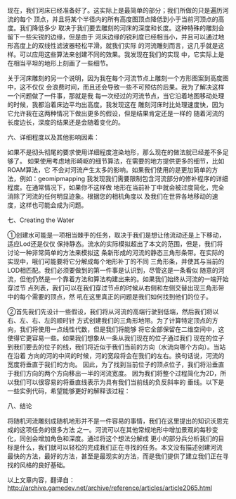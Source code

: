

现在，我们河床已经准备好了。这实际上是最简单的部分；我们所做的只是遍历河流的每个
顶点，并且将某个半径内的所有高度图顶点降低到小于当前河顶点的高度。我们降低多少
取决于我们要去雕刻的河床的深度和长度。这种特殊的雕刻会留下一些尖锐的边缘，但是由于
河床边缘的锐利度已经相当小，并且可以通过地形高度上的双线性滤波器轻松平滑。就我们实际
的河流雕刻而言，这几乎就是这样。可以应用这些算法来创建不同的效果。我发现在我们的实现
中，它实际上是在相当平坦的地形上刻画了一些细节。

关于河床雕刻的另一个说明，因为我在每个河流节点上雕刻一个方形图案到高度图中，这不仅仅
会浪费时间，而且还会导致一些不可预估的后果。我为了解决这样一个问题做了一件事，那就是我
每一次经过的河流节点，当它沿着地图移动处理的时候，我都沿着床边平均出高度。我发现这在
雕刻河床时比处理速度快，因为它允许我在这两种情况下做出更多的假设，但是结果肯定还是一样的
随着河流的长度边长，深度的结果还是会随着变化的。

六、详细程度以及其他影响因素：

如果不是彻头彻尾的要求使用详细程度渲染地形，那么现在的做法就已经差不多足够了。
如果使用考虑地形崎岖的细节算法，在需要的地方提供更多的细节，比如ROAM算法，它
不会对河流产生太多的影响。如果我们使用的是更加简单的方法，例如：geomipmapping
我发现我们需要限制包含河流部分的修补程序的详细程度。在通常情况下，如果你不这样做
地形在当前补丁中就会被过度简化，完全消除了河流的任何明显迹象。根据您的相机角度以
及我们在世界各地移动的速度，这样也可能会成为问题。

七、Creating the Water

①创建水可能是一项相当棘手的任务，取决于我们是想让他流动还是上下移动，适应Lod还是仅仅
保持静态。流水的实际模拟超出了本文的范围，但是，我们将讨论一种非常简单的方法来模拟这
条新形成的河流的静态三角形条带。在实际的实现中，哦们可能要将它分解成每个地形补丁的不同
三角形条，并使其与当前的LOD相匹配。我们必须要做到的第一件事是认识到，尽管这是一条看似
随意的河流，但他仍然是一个靠着方法和算法构建出来的。如果我们始终从河流的一端开始穿过节
点列表，我们可以在我们穿过节点的时候从右侧和左侧交替出现三角形带中的每个需要的顶点，然
吼在这里真正的问题是我们如何找到他们的位子。

②首先我们先设计一些假设，我们将从河流的高端行驶到低端，然后我们将以右、左、右、左的顺时针
方式创建我们的三角形地带。为了计算特定顶点的方向，我们将使用一点线性代数，但是我们将能够
将它全部保留在二维空间中，这使得它更容易一些。如果我们想象从一条从我们现在的位子通过我们
现在的位子到我们要去的位子的线，我们将近似于我们当前的方向（水流向哪个方向）。当站在沿着
方向的河的中间的时候，河的宽段将会在我们的左右。换句话说，河流的宽度将垂直于我们的方向。
因此，为了找到当前位子的顶点位子，我们将沿垂直于我们方向的两个方向移出一半的河流宽度。
因为我们将整个过程简化为2D，所以我们可以很容易的将垂直线表示为具有我们当前线的负反斜率的
垂线。以下是一些实例代码，希望能够更好的解释该过程：


八、结论

将随机河流雕刻成随机地形并不是一件容易的事情，我们在这里提出的知识沃恩完成的这项任务的很多方法
之一。河流可以在其他常规地形中增加景观的每秒变化，同创会增加角色和深度。通过将这个想法分解成
更小的部分兵分析我们的目标是什么，我们就可以轻松的完成我们正在寻找的任务。本文没有描述创建河流
最快的方法，最好的方法，甚至是最现实的方法，而是我们提供了建立我们正在寻找的风格的良好基础。

以上文章内容，翻译自：http://archive.gamedev.net/archive/reference/articles/article2065.html










































